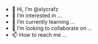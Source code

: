 - 👋 Hi, I’m @xlycrafz
- 👀 I’m interested in ...
- 🌱 I’m currently learning ...
- 💞️ I’m looking to collaborate on ...
- 📫 How to reach me ...

<!---
xlycrafz/xlycrafz is a ✨ special ✨ repository because its `README.md` (this file) appears on your GitHub profile.
You can click the Preview link to take a look at your changes.
--->
